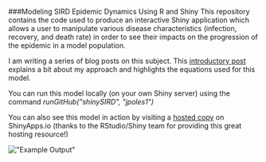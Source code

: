 ###Modeling SIRD Epidemic Dynamics Using R and Shiny
This repository contains the code used to produce an interactive Shiny application which allows a user to manipulate various disease characteristics (infection, recovery, and death rate) in order to see their impacts on the progression of the epidemic in a model population.

I am writing a series of blog posts on this subject. This [introductory post](http://jpoles1.github.io/blog/2015/12/30/First-Model/) explains a bit about my approach and highlights the equations used for this model.

You can run this model locally (on your own Shiny server) using the command _runGitHub("shinySIRD", "jpoles1")_

You can also see this model in action by visiting a [hosted copy](https://jpoles1.shinyapps.io/shinySIRD) on ShinyApps.io (thanks to the RStudio/Shiny team for providing this great hosting resource!)

!["Example Output"](https://github.com/jpoles1/shinySIRD/raw/master/screenshot.png "Example Output")
